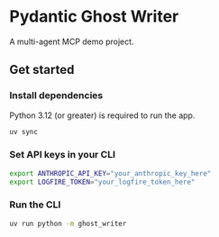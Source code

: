 # Pydantic Ghost Writer

A multi-agent MCP demo project.

## Get started

### Install dependencies

Python 3.12 (or greater) is required to run the app.

```bash
uv sync
```

### Set API keys in your CLI

```bash
export ANTHROPIC_API_KEY="your_anthropic_key_here"
export LOGFIRE_TOKEN="your_logfire_token_here"
```

### Run the CLI

```bash
uv run python -m ghost_writer
```
